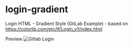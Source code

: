 # login-gradient
Login HTML - Gradient Style (GitLab Example) - based on https://colorlib.com/etc/lf/Login_v1/index.html

Preview
![Gitlab Login](https://raw.githubusercontent.com/axquired24/login-gradient/master/Gitlab%20Login.png)
